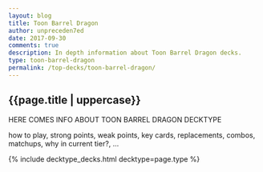 ```yaml
---
layout: blog
title: Toon Barrel Dragon
author: unpreceden7ed
date: 2017-09-30
comments: true
description: In depth information about Toon Barrel Dragon decks.
type: toon-barrel-dragon
permalink: /top-decks/toon-barrel-dragon/
---
```


<div class="section">
    <h2>{{page.title | uppercase}}</h2>
    <p>HERE COMES INFO ABOUT TOON BARREL DRAGON DECKTYPE</p>
    <p>how to play, strong points, weak points, key cards, replacements, combos, matchups, why in current tier?, ...</p>
</div>

{% include decktype_decks.html decktype=page.type %}